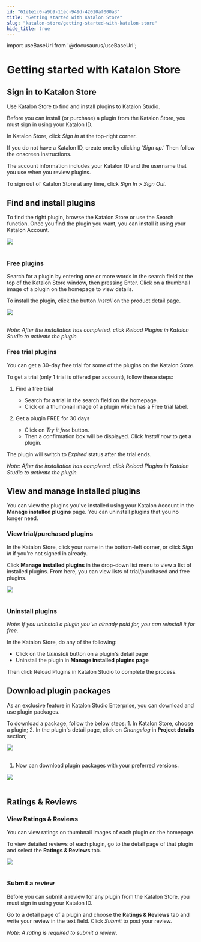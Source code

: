 ```yaml
---
id: "61e1e1c0-a9b9-11ec-949d-42010af000a3"
title: "Getting started with Katalon Store"
slug: "katalon-store/getting-started-with-katalon-store"
hide_title: true
---
```

import useBaseUrl from '@docusaurus/useBaseUrl';


# <a id="id_getting-started" class="anchor_top_offset"/><a id="ariaid-title1" class="anchor_top_offset"/>Getting started with Katalon Store

    

## <a id="id_1" class="anchor_top_offset"/>Sign in to Katalon Store

    
      
<p xmlns="http://www.w3.org/1999/xhtml" className="p">Use Katalon Store to find and install plugins to Katalon   Studio.</p> 
      
<p xmlns="http://www.w3.org/1999/xhtml" className="p">Before you can install (or purchase) a plugin from the Katalon   Store, you must sign in using your Katalon ID.</p> 
      
<p xmlns="http://www.w3.org/1999/xhtml" className="p">In Katalon Store, click <em className="ph i">Sign in</em> at the top-right   corner.</p> 
      
<p xmlns="http://www.w3.org/1999/xhtml" className="p">If you do not have a Katalon ID, create one by clicking   '<em className="ph i">Sign up.'</em> Then follow the onscreen instructions.</p> 
      
<p xmlns="http://www.w3.org/1999/xhtml" className="p">The account information includes your Katalon ID and the   username that you use when you review plugins.</p> 
      
<p xmlns="http://www.w3.org/1999/xhtml" className="p">To sign out of Katalon Store at any time, click <em className="ph i">Sign In</em>   &gt; <em className="ph i">Sign Out</em>.</p> 
    
  
    

## <a id="id_2" class="anchor_top_offset"/>Find and install plugins

    
      
<p xmlns="http://www.w3.org/1999/xhtml" className="p">To find the right plugin, browse the Katalon Store or use the   Search function. Once you find the plugin you want, you can install   it using your Katalon Account.</p> 
      
<p xmlns="http://www.w3.org/1999/xhtml" className="p">   <img className="image" src={useBaseUrl("https://github.com/katalon-studio/docs-images/raw/master/katalon-store/docs/user/store-browse.png")} /><br /><br /> </p> 
    
          
      

### <a id="id_3" class="anchor_top_offset"/>Free plugins

      
        
<p xmlns="http://www.w3.org/1999/xhtml" className="p">Search for a plugin by entering one or more words in the search   field at the top of the Katalon Store window, then pressing Enter.   Click on a thumbnail image of a plugin on the homepage to view   details.</p> 
        
<p xmlns="http://www.w3.org/1999/xhtml" className="p">To install the plugin, click the button <em className="ph i">Install</em> on the   product detail page.</p> 
        
<p xmlns="http://www.w3.org/1999/xhtml" className="p">   <img className="image" src={useBaseUrl("https://github.com/katalon-studio/docs-images/raw/master/katalon-store/docs/user/store-install-plugin.png")} /><br /><br /> </p> 
        
<p xmlns="http://www.w3.org/1999/xhtml" className="p">   <em className="ph i">Note: After the installation has completed, click Reload     Plugins in Katalon Studio to activate the plugin.</em> </p> 
      
    
      

### <a id="id_4" class="anchor_top_offset"/>Free trial plugins

      
        
<p xmlns="http://www.w3.org/1999/xhtml" className="p">You can get a 30-day free trial for some of the plugins on the   Katalon Store.</p> 
        
<p xmlns="http://www.w3.org/1999/xhtml" className="p">To get a trial (only 1 trial is offered per account), follow   these steps:</p> 
        
<ol xmlns="http://www.w3.org/1999/xhtml" className="ol">   <li className="li">     <p className="p">Find a free trial</p>     <ul className="ul">       <li className="li">Search for a trial in the search field on the homepage.</li>       <li className="li">Click on a thumbnail image of a plugin which has a Free trial         label.</li>     </ul>   </li>   <li className="li">     <p className="p">Get a plugin FREE for 30 days</p>     <ul className="ul">       <li className="li">Click on <em className="ph i">Try it free</em> button.</li>       <li className="li">Then a confirmation box will be displayed. Click <em className="ph i">Install           now</em> to get a plugin.</li>     </ul>   </li> </ol> 
        
<p xmlns="http://www.w3.org/1999/xhtml" className="p">The plugin will switch to <em className="ph i">Expired</em> status after the   trial ends.</p> 
        
<p xmlns="http://www.w3.org/1999/xhtml" className="p">   <em className="ph i">Note: After the installation has completed, click Reload     Plugins in Katalon Studio to activate the plugin.</em> </p> 
      
    
    

## <a id="id_5" class="anchor_top_offset"/>View and manage installed plugins

    
      
<p xmlns="http://www.w3.org/1999/xhtml" className="p">You can view the plugins you've installed using your Katalon   Account in the <strong className="ph b">Manage installed plugins</strong> page. You   can uninstall plugins that you no longer need.</p> 
    
          
      

### <a id="id_6" class="anchor_top_offset"/>View trial/purchased plugins

      
        
<p xmlns="http://www.w3.org/1999/xhtml" className="p">In the Katalon Store, click your name in the bottom-left corner,   or click <em className="ph i">Sign in</em> if you're not signed in already.</p> 
        
<p xmlns="http://www.w3.org/1999/xhtml" className="p">Click <strong className="ph b">Manage installed plugins</strong> in the drop-down   list menu to view a list of installed plugins. From here, you can   view lists of trial/purchased and free plugins.</p> 
        
<p xmlns="http://www.w3.org/1999/xhtml" className="p">   <img className="image" src={useBaseUrl("https://github.com/katalon-studio/docs-images/raw/master/katalon-store/docs/user/store-manage-plugin.png")} /><br /><br /> </p> 
      
    
      

### <a id="id_7" class="anchor_top_offset"/>Uninstall plugins

      
        
<p xmlns="http://www.w3.org/1999/xhtml" className="p">   <em className="ph i">Note: If you uninstall a plugin you've already paid for, you     can reinstall it for free</em>.</p> 
        
<p xmlns="http://www.w3.org/1999/xhtml" className="p">In the Katalon Store, do any of the following:</p> 
        
<ul xmlns="http://www.w3.org/1999/xhtml" className="ul">   <li className="li">Click on the <em className="ph i">Uninstall</em> button on a plugin's detail     page</li>   <li className="li">Uninstall the plugin in <strong className="ph b">Manage installed plugins       page</strong>   </li> </ul> 
        
<p xmlns="http://www.w3.org/1999/xhtml" className="p">Then click Reload Plugins in Katalon Studio to complete the   process.</p> 
      
    
    

## <a id="id_8" class="anchor_top_offset"/>Download plugin packages

    
      
<p xmlns="http://www.w3.org/1999/xhtml" className="p">As an exclusive feature in Katalon Studio Enterprise, you can   download and use plugin packages.</p> 
      
<p xmlns="http://www.w3.org/1999/xhtml" className="p">To download a package, follow the below steps: 1. In Katalon   Store, choose a plugin; 2. In the plugin's detail page, click on   <em className="ph i">Changelog</em> in <strong className="ph b">Project details</strong> section;</p> 
      
<p xmlns="http://www.w3.org/1999/xhtml" className="p">   <img className="image" src={useBaseUrl("https://github.com/katalon-studio/docs-images/raw/master/katalon-store/docs/user/plugin-changelog.png")} /><br /><br /> </p> 
      
<ol xmlns="http://www.w3.org/1999/xhtml" className="ol">   <li className="li">Now can download plugin packages with your preferred     versions.</li> </ol> 
      
<p xmlns="http://www.w3.org/1999/xhtml" className="p">   <img className="image" src={useBaseUrl("https://github.com/katalon-studio/docs-images/raw/master/katalon-store/docs/user/change-log.png")} /><br /><br /> </p> 
    
  
    

## <a id="id_9" class="anchor_top_offset"/>Ratings & Reviews

    
          
      

### <a id="id_10" class="anchor_top_offset"/>View Ratings & Reviews

      
        
<p xmlns="http://www.w3.org/1999/xhtml" className="p">You can view ratings on thumbnail images of each plugin on the   homepage.</p> 
        
<p xmlns="http://www.w3.org/1999/xhtml" className="p">To view detailed reviews of each plugin, go to the detail page   of that plugin and select the <strong className="ph b">Ratings &amp;     Reviews</strong> tab.</p> 
        
<p xmlns="http://www.w3.org/1999/xhtml" className="p">   <img className="image" src={useBaseUrl("https://github.com/katalon-studio/docs-images/raw/master/katalon-store/docs/user/store-rating.png")} /><br /><br /> </p> 
      
    
      

### <a id="id_11" class="anchor_top_offset"/>Submit a review

      
        
<p xmlns="http://www.w3.org/1999/xhtml" className="p">Before you can submit a review for any plugin from the Katalon   Store, you must sign in using your Katalon ID.</p> 
        
<p xmlns="http://www.w3.org/1999/xhtml" className="p">Go to a detail page of a plugin and choose the <strong className="ph b">Ratings     &amp; Reviews</strong> tab and write your review in the text field.   Click <em className="ph i">Submit</em> to post your review.</p> 
        
<p xmlns="http://www.w3.org/1999/xhtml" className="p">   <em className="ph i">Note: A rating is required to submit a review</em>.</p> 
      
    
